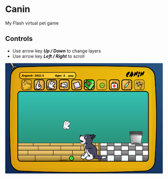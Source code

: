# Canin
My Flash virtual pet game

## Controls

* Use arrow key **_Up / Down_** to change layers
* Use arrow key **_Left / Right_** to scroll

[![Screen Shot](Screen/Screen1.png)](https://maeiky.github.io/Canin/index.html)

